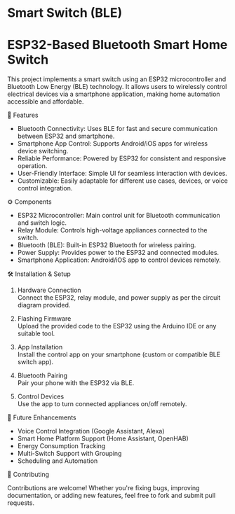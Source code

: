 # Smart Switch (BLE)  
# ESP32-Based Bluetooth Smart Home Switch

This project implements a smart switch using an ESP32 microcontroller and Bluetooth Low Energy (BLE) technology. It allows users to wirelessly control electrical devices via a smartphone application, making home automation accessible and affordable.



 🔧 Features

- Bluetooth Connectivity: Uses BLE for fast and secure communication between ESP32 and smartphone.
- Smartphone App Control: Supports Android/iOS apps for wireless device switching.
- Reliable Performance: Powered by ESP32 for consistent and responsive operation.
- User-Friendly Interface: Simple UI for seamless interaction with devices.
- Customizable: Easily adaptable for different use cases, devices, or voice control integration.



 ⚙️ Components

- ESP32 Microcontroller: Main control unit for Bluetooth communication and switch logic.
- Relay Module: Controls high-voltage appliances connected to the switch.
- Bluetooth (BLE): Built-in ESP32 Bluetooth for wireless pairing.
- Power Supply: Provides power to the ESP32 and connected modules.
- Smartphone Application: Android/iOS app to control devices remotely.



 🛠️ Installation & Setup

1. Hardware Connection  
   Connect the ESP32, relay module, and power supply as per the circuit diagram provided.

2. Flashing Firmware  
   Upload the provided code to the ESP32 using the Arduino IDE or any suitable tool.

3. App Installation  
   Install the control app on your smartphone (custom or compatible BLE switch app).

4. Bluetooth Pairing  
   Pair your phone with the ESP32 via BLE.

5. Control Devices  
   Use the app to turn connected appliances on/off remotely.



 🚀 Future Enhancements

- Voice Control Integration (Google Assistant, Alexa)
- Smart Home Platform Support (Home Assistant, OpenHAB)
- Energy Consumption Tracking
- Multi-Switch Support with Grouping
- Scheduling and Automation



 🤝 Contributing

Contributions are welcome! Whether you're fixing bugs, improving documentation, or adding new features, feel free to fork and submit pull requests.






